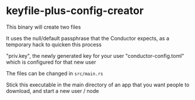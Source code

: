 # keyfile-plus-config-creator

This binary will create two files

It uses the null/default passphrase that the Conductor expects, as a temporary hack to quicken this process

"priv.key", the newly generated key for your user
"conductor-config.toml" which is configured for that new user

The files can be changed in `src/main.rs`

Stick this executable in the main directory of an app that you want people to download, and start a new user / node